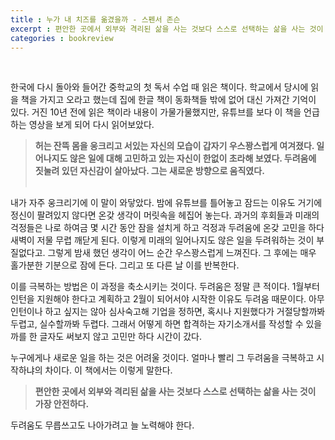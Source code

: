 ```yaml
---
title : 누가 내 치즈를 옮겼을까 - 스펜서 존슨
excerpt : 편안한 곳에서 외부와 격리된 삶을 사는 것보다 스스로 선택하는 삶을 사는 것이 가장 안전하다
categories : bookreview
---
```


<br>

한국에 다시 돌아와 들어간 중학교의 첫 독서 수업 때 읽은 책이다. 학교에서 당시에 읽을 책을 가지고 오라고 했는데 집에 한글 책이 동화책들 밖에 없어 대신 가져간 기억이 있다. 거진 10년 전에 읽은 책이라 내용이 가물가물했지만, 유튜브를 보다 이 책을 언급하는 영상을 보게 되어 다시 읽어보았다.  

> **허는 잔뜩 몸을 웅크리고 서있는 자신의 모습이 갑자기 우스꽝스럽게 여겨졌다. 일어나지도 않은 일에 대해 고민하고 있는 자신이 한없이 초라해 보였다. 두려움에 짓눌려 있던 자신감이 살아났다. 그는 새로운 방향으로 움직였다.**  
​

내가 자주 웅크리기에 이 말이 와닿았다. 밤에 유튜브를 틀어놓고 잠드는 이유도 거기에 정신이 팔려있지 않다면 온갖 생각이 머릿속을 헤집어 놓는다. 과거의 후회들과 미래의 걱정들은 나로 하여금 몇 시간 동안 잠을 설치게 하고 걱정과 두려움에 온갖 고민을 하다 새벽이 저물 무렵 깨닫게 된다. 이렇게 미래의 일어나지도 않은 일을 두려워하는 것이 부질없다고. 그렇게 밤새 했던 생각이 어느 순간 우스꽝스럽게 느껴진다. 그 후에는 매우 홀가분한 기분으로 잠에 든다. 그리고 또 다른 날 이를 반복한다.

이를 극복하는 방법은 이 과정을 축소시키는 것이다. 두려움은 정말 큰 적이다. 1월부터 인턴을 지원해야 한다고 계획하고 2월이 되어서야 시작한 이유도 두려움 때문이다. 아무 인턴이나 하고 싶지는 않아 심사숙고해 기업을 정하면, 혹시나 지원했다가 거절당할까봐 두렵고, 실수할까봐 두렵다. 그래서 어떻게 하면 합격하는 자기소개서를 작성할 수 있을까를 한 글자도 써보지 않고 고민만 하다 시간이 갔다.

누구에게나 새로운 일을 하는 것은 어려울 것이다. 얼마나 빨리 그 두려움을 극복하고 시작하냐의 차이다. 이 책에서는 이렇게 말한다.

> **편안한 곳에서 외부와 격리된 삶을 사는 것보다 스스로 선택하는 삶을 사는 것이 가장 안전하다.**

두려움도 무릅쓰고도 나아가려고 늘 노력해야 한다.​

<br>